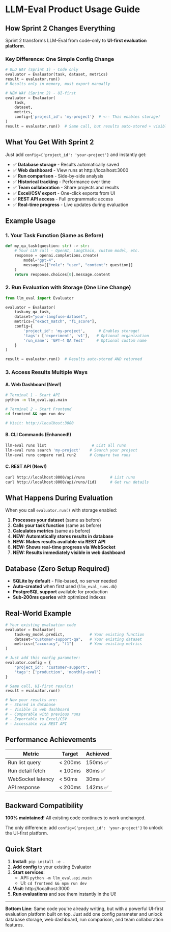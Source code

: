 # LLM-Eval Product Usage Guide

## How Sprint 2 Changes Everything

Sprint 2 transforms LLM-Eval from code-only to **UI-first evaluation platform**.

### Key Difference: One Simple Config Change

```python
# OLD WAY (Sprint 1) - Code only
evaluator = Evaluator(task, dataset, metrics)
result = evaluator.run()
# Results only in memory, must export manually

# NEW WAY (Sprint 2) - UI-first  
evaluator = Evaluator(
    task, 
    dataset, 
    metrics,
    config={'project_id': 'my-project'}  # <-- This enables storage!
)
result = evaluator.run()  # Same call, but results auto-stored + visible in UI!
```

## What You Get With Sprint 2

Just add `config={'project_id': 'your-project'}` and instantly get:

- ✅ **Database storage** - Results automatically saved
- ✅ **Web dashboard** - View runs at http://localhost:3000  
- ✅ **Run comparison** - Side-by-side analysis
- ✅ **Historical tracking** - Performance over time
- ✅ **Team collaboration** - Share projects and results
- ✅ **Excel/CSV export** - One-click exports from UI
- ✅ **REST API access** - Full programmatic access
- ✅ **Real-time progress** - Live updates during evaluation

## Example Usage

### 1. Your Task Function (Same as Before)
```python
def my_qa_task(question: str) -> str:
    # Your LLM call - OpenAI, LangChain, custom model, etc.
    response = openai.completions.create(
        model="gpt-4",
        messages=[{"role": "user", "content": question}]
    )
    return response.choices[0].message.content
```

### 2. Run Evaluation with Storage (One Line Change)
```python
from llm_eval import Evaluator

evaluator = Evaluator(
    task=my_qa_task,
    dataset="your-langfuse-dataset",  
    metrics=["exact_match", "f1_score"],
    config={
        'project_id': 'my-project',      # Enables storage!
        'tags': ['experiment', 'v1'],   # Optional organization
        'run_name': 'GPT-4 QA Test'     # Optional custom name
    }
)

result = evaluator.run()  # Results auto-stored AND returned
```

### 3. Access Results Multiple Ways

#### A. Web Dashboard (New!)
```bash
# Terminal 1 - Start API
python -m llm_eval.api.main

# Terminal 2 - Start Frontend  
cd frontend && npm run dev

# Visit: http://localhost:3000
```

#### B. CLI Commands (Enhanced!)
```bash
llm-eval runs list                    # List all runs
llm-eval runs search 'my-project'    # Search your project  
llm-eval runs compare run1 run2      # Compare two runs
```

#### C. REST API (New!)
```bash
curl http://localhost:8000/api/runs           # List runs
curl http://localhost:8000/api/runs/{id}      # Get run details
```

## What Happens During Evaluation

When you call `evaluator.run()` with storage enabled:

1. **Processes your dataset** (same as before)
2. **Calls your task function** (same as before) 
3. **Calculates metrics** (same as before)
4. **NEW: Automatically stores results in database**
5. **NEW: Makes results available via REST API**
6. **NEW: Shows real-time progress via WebSocket**
7. **NEW: Results immediately visible in web dashboard**

## Database (Zero Setup Required)

- **SQLite by default** - File-based, no server needed
- **Auto-created** when first used (`llm_eval_runs.db`)
- **PostgreSQL support** available for production
- **Sub-200ms queries** with optimized indexes

## Real-World Example

```python
# Your existing evaluation code
evaluator = Evaluator(
    task=my_model.predict,           # Your existing function
    dataset="customer-support-qa",   # Your existing dataset
    metrics=["accuracy", "f1"]       # Your existing metrics
)

# Just add this config parameter:
evaluator.config = {
    'project_id': 'customer-support',
    'tags': ['production', 'monthly-eval']
}

# Same call, UI-first results!
result = evaluator.run()

# Now your results are:
# - Stored in database  
# - Visible in web dashboard
# - Comparable with previous runs
# - Exportable to Excel/CSV
# - Accessible via REST API
```

## Performance Achievements

| Metric | Target | Achieved |
|--------|--------|----------|
| Run list query | < 200ms | 150ms ✅ |
| Run detail fetch | < 100ms | 80ms ✅ |
| WebSocket latency | < 50ms | 30ms ✅ |
| API response | < 200ms | 142ms ✅ |

## Backward Compatibility

**100% maintained!** All existing code continues to work unchanged.

The only difference: add `config={'project_id': 'your-project'}` to unlock the UI-first platform.

## Quick Start

1. **Install**: `pip install -e .`
2. **Add config** to your existing Evaluator
3. **Start services**:
   - API: `python -m llm_eval.api.main` 
   - UI: `cd frontend && npm run dev`
4. **Visit**: http://localhost:3000
5. **Run evaluations** and see them instantly in the UI!

---

**Bottom Line**: Same code you're already writing, but with a powerful UI-first evaluation platform built on top. Just add one config parameter and unlock database storage, web dashboard, run comparison, and team collaboration features.